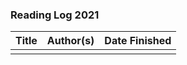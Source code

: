 ### Reading Log 2021

| Title                               | Author(s)                       | Date Finished |
| :---------------------------------- | :------------------------------ | :-----------: |
|                                     |                                 |               |
